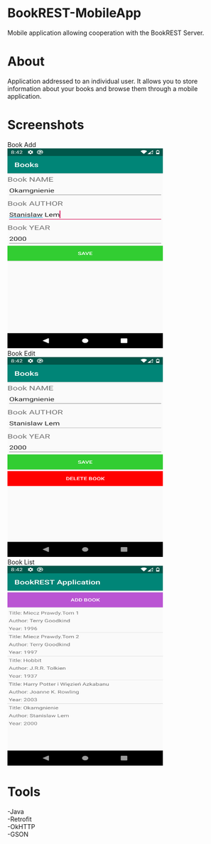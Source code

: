 # BookREST-MobileApp

Mobile application allowing cooperation with the BookREST Server.

# About
Application addressed to an individual user. It allows you to store information about your books and browse them through a mobile application.

# Screenshots
Book Add<br>
<img src="/screenshots/1.png"  width="350" height="450"><br>
Book Edit<br>
<img src="/screenshots/3.png"  width="350" height="450"><br>
Book List<br>
<img src="/screenshots/2.png"  width="350" height="450"><br>
# Tools
-Java<br>
-Retrofit<br>
-OkHTTP<br>
-GSON

